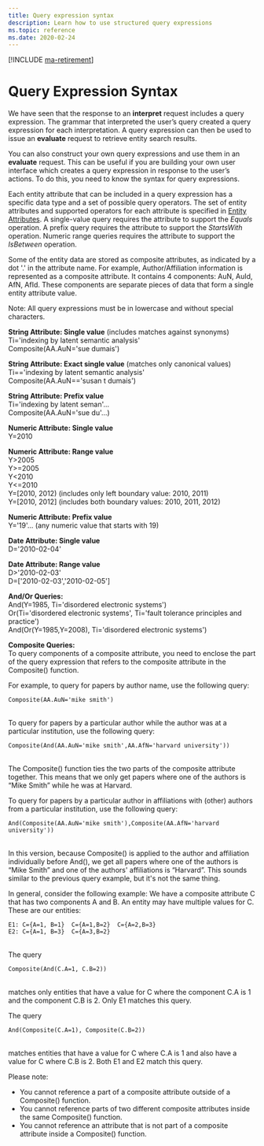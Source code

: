 ```yaml
---
title: Query expression syntax
description: Learn how to use structured query expressions
ms.topic: reference
ms.date: 2020-02-24
---
```

[!INCLUDE [ma-retirement](../includes/ma-retirement.md)]

# Query Expression Syntax

We have seen that the response to an **interpret** request includes a query expression. The grammar that interpreted the user’s query created a query expression for each interpretation. A query expression can then be used to issue an **evaluate** request to retrieve entity search results.

You can also construct your own query expressions and use them in an **evaluate** request. This can be useful if you are building your own user interface which creates a query expression in response to the user’s actions. To do this, you need to know the syntax for query expressions.  

Each entity attribute that can be included in a query expression has a specific data type and a set of possible query operators. The set of entity attributes and supported operators for each attribute is specified in [Entity Attributes](reference-entity-attributes.md). A single-value query requires the attribute to support the *Equals* operation. A prefix query requires the attribute to support the *StartsWith* operation. Numeric range queries requires the attribute to support the *IsBetween* operation.

Some of the entity data are stored as composite attributes, as indicated by a dot '.' in the attribute name. For example, Author/Affiliation information is represented as a composite attribute. It contains 4 components: AuN, AuId, AfN, AfId. These components are separate pieces of data that form a single entity attribute value.

Note: All query expressions must be in lowercase and without special characters.

**String Attribute: Single value** (includes matches against synonyms)  
Ti='indexing by latent semantic analysis'  
Composite(AA.AuN='sue dumais')

**String Attribute: Exact single value** (matches only canonical values)  
Ti=='indexing by latent semantic analysis'  
Composite(AA.AuN=='susan t dumais')
	 
**String Attribute: Prefix value**   
Ti='indexing by latent seman'...  
Composite(AA.AuN='sue du'...)

**Numeric Attribute: Single value**  
Y=2010
 
**Numeric Attribute: Range value**  
Y>2005  
Y>=2005  
Y<2010  
Y<=2010  
Y=\[2010, 2012\) (includes only left boundary value: 2010, 2011)  
Y=\[2010, 2012\] (includes both boundary values: 2010, 2011, 2012)
 
**Numeric Attribute: Prefix value**  
Y='19'... (any numeric value that starts with 19) 
 
**Date Attribute: Single value**  
D='2010-02-04'

**Date Attribute: Range value**  
D>'2010-02-03'  
D=['2010-02-03','2010-02-05']

**And/Or Queries:**  
And(Y=1985, Ti='disordered electronic systems')  
Or(Ti='disordered electronic systems', Ti='fault tolerance principles and practice')  
And(Or(Y=1985,Y=2008), Ti='disordered electronic systems')
 
**Composite Queries:**  
To query components of a composite attribute, you need to enclose the part of the query expression that refers to the composite attribute in the Composite() function. 

For example, to query for papers by author name, use the following query:
```
Composite(AA.AuN='mike smith')
```
<br>To query for papers by a particular author while the author was at a particular institution, use the following query:
```
Composite(And(AA.AuN='mike smith',AA.AfN='harvard university'))
```
<br>The Composite() function ties the two parts of the composite attribute together. This means that we only get papers where one of the authors is “Mike Smith” while he was at Harvard. 

To query for papers by a particular author in affiliations with (other) authors from a particular institution, use the following query:
```
And(Composite(AA.AuN='mike smith'),Composite(AA.AfN='harvard university'))
```
<br>In this version, because Composite() is applied to the author and affiliation individually before And(), we get all papers where one of the authors is “Mike Smith” and one of the authors' affiliations is “Harvard”. This sounds similar to the previous query example, but it's not the same thing.

In general, consider the following example: We have a composite attribute C that has two components A and B. An entity may have multiple values for C. These are our entities:
```
E1:	C={A=1, B=1}  C={A=1,B=2}  C={A=2,B=3}
E2:	C={A=1, B=3}  C={A=3,B=2}
```

<br>The query 
```
Composite(And(C.A=1, C.B=2))
```

<br>matches only entities that have a value for C where the component C.A is 1 and the component C.B is 2. Only E1 matches this query.

The query 
```
And(Composite(C.A=1), Composite(C.B=2))
```
<br>matches entities that have a value for C where C.A is 1 and also have a value for C where C.B is 2. Both E1 and E2 match this query.

Please note:  
- You cannot reference a part of a composite attribute outside of a Composite() function.
- You cannot reference parts of two different composite attributes inside the same Composite() function.
- You cannot reference an attribute that is not part of a composite attribute inside a Composite() function.
